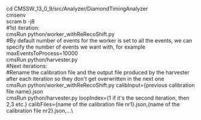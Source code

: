 cd CMSSW_13_0_9/src/Analyzer/DiamondTimingAnalyzer\
cmsenv\
scram b -j8\
#1st iteration:\
cmsRun python/worker_withReRecoShift.py\
#By default number of events for the worker is set to all the events, we can specify the number of events we want with, for example maxEventsToProcess=10000\
cmsRun python/harvester.py\
#Next iterations:\
#Rename the calibration file and the output file produced by the harvester after each iteration so they don't get overwritten in the next one\
cmsRun python/worker_withReRecoShift.py calibInput={previous calibration file name}.json\
cmsRun python/harvester.py loopIndex={1 if it's the second iteration, then 2,3 etc.} calibFiles={name of the calibration file nr1}.json,{name of the calibration file nr2}.json,...\

